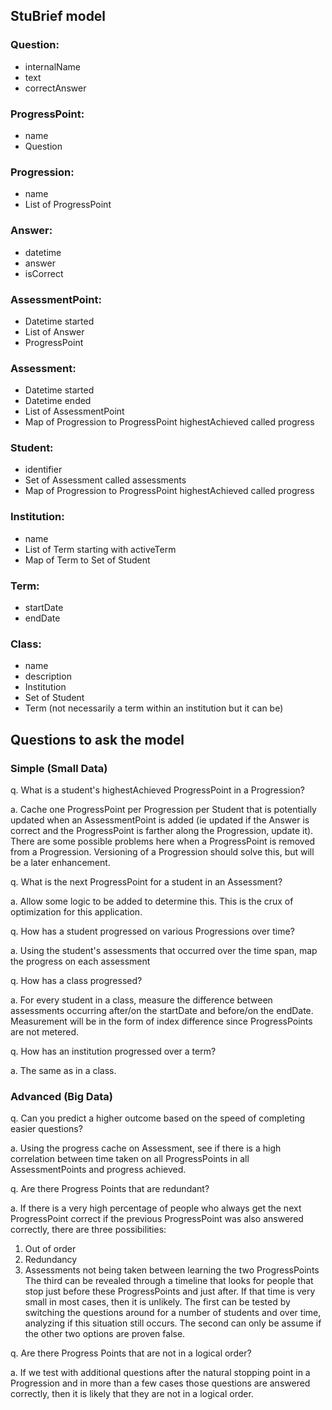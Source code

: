## StuBrief model

### Question:
- internalName
- text
- correctAnswer

### ProgressPoint:
- name
- Question
 
### Progression:
- name
- List of ProgressPoint
 
### Answer:
- datetime
- answer
- isCorrect
 
### AssessmentPoint:
- Datetime started
- List of Answer
- ProgressPoint

### Assessment:
- Datetime started
- Datetime ended
- List of AssessmentPoint
- Map of Progression to ProgressPoint highestAchieved called progress

### Student:
- identifier
- Set of Assessment called assessments
- Map of Progression to ProgressPoint highestAchieved called progress

### Institution:
- name
- List of Term starting with activeTerm
- Map of Term to Set of Student

### Term:
- startDate
- endDate

### Class:
- name
- description
- Institution
- Set of Student
- Term (not necessarily a term within an institution but it can be)

## Questions to ask the model

### Simple (Small Data)

q. What is a student's highestAchieved ProgressPoint in a Progression?

a. Cache one ProgressPoint per Progression per Student that is potentially updated when an AssessmentPoint is added (ie updated if the Answer is correct and the ProgressPoint is farther along the Progression, update it). There are some possible problems here when a ProgressPoint is removed from a Progression. Versioning of a Progression should solve this, but will be a later enhancement. 

q. What is the next ProgressPoint for a student in an Assessment?

a. Allow some logic to be added to determine this. This is the crux of optimization for this application.

q. How has a student progressed on various Progressions over time?

a. Using the student's assessments that occurred over the time span, map the progress on each assessment

q. How has a class progressed?

a. For every student in a class, measure the difference between assessments occurring after/on the startDate and before/on the endDate. Measurement will be in the form of index difference since ProgressPoints are not metered.

q. How has an institution progressed over a term?

a. The same as in a class.

### Advanced (Big Data)

q. Can you predict a higher outcome based on the speed of completing easier questions?

a. Using the progress cache on Assessment, see if there is a high correlation between time taken on all ProgressPoints in all AssessmentPoints and progress achieved.

q. Are there Progress Points that are redundant?

a. If there is a very high percentage of people who always get the next ProgressPoint correct if the previous ProgressPoint was also answered correctly, there are three possibilities: 
1. Out of order
2. Redundancy 
3. Assessments not being taken between learning the two ProgressPoints
The third can be revealed through a timeline that looks for people that stop just before these ProgressPoints and just after. If that time is very small in most cases, then it is unlikely. The first can be tested by switching the questions around for a number of students and over time, analyzing if this situation still occurs. The second can only be assume if the other two options are proven false.

q. Are there Progress Points that are not in a logical order?

a. If we test with additional questions after the natural stopping point in a Progression and in more than a few cases those questions are answered correctly, then it is likely that they are not in a logical order. 

